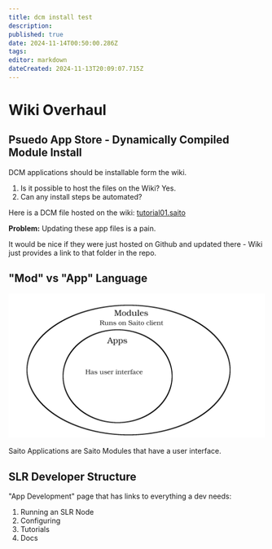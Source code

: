 ```yaml
---
title: dcm install test
description: 
published: true
date: 2024-11-14T00:50:00.286Z
tags: 
editor: markdown
dateCreated: 2024-11-13T20:09:07.715Z
---
```


# Wiki Overhaul


## Psuedo App Store - Dynamically Compiled Module Install

DCM applications should be installable form the wiki.

1. Is it possible to host the files on the Wiki? Yes.
2. Can any install steps be automated?

Here is a DCM file hosted on the wiki: [tutorial01.saito](/tutorial01.saito)

**Problem:** Updating these app files is a pain.

It would be nice if they were just hosted on Github and updated there - Wiki just provides a link to that folder in the repo.

<!--An app can be hosted which fethes and installs from such a link, or installs a user uploaded file for more advanced users wishing to install trustlessly i.e. have access to source code.-->

## "Mod" vs "App" Language

![apps-vs-mods.png](/apps-vs-mods.png)

Saito Applications are Saito Modules that have a user interface.

## SLR Developer Structure

"App Development" page that has links to everything a dev needs:

1. Running an SLR Node
2. Configuring
3. Tutorials
4. Docs